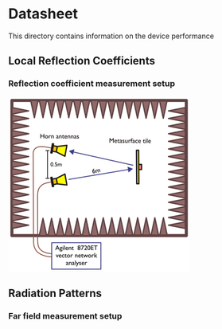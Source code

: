 # Datasheet

This directory contains information on the device performance

## Local Reflection Coefficients

### Reflection coefficient measurement setup

![Reflection coefficient measurement setup](images/refMeasSetup.jpg "Reflection coefficient measurement setup")


## Radiation Patterns

### Far field measurement setup
